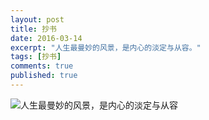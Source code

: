 ```yaml
---
layout: post
title: 抄书
date: 2016-03-14
excerpt: "人生最曼妙的风景，是内心的淡定与从容。"
tags: [抄书]
comments: true
published: true
---
```

![人生最曼妙的风景，是内心的淡定与从容](http://img.vinechen.com/16-5-22/2308928.jpg)
